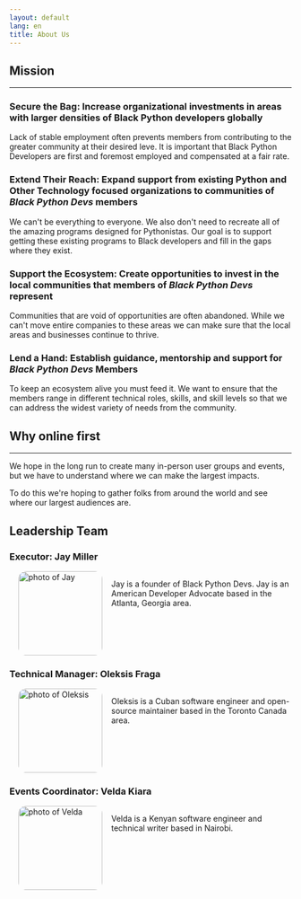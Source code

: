 ```yaml
---
layout: default
lang: en
title: About Us
---
```


## Mission

---

### Secure the Bag: Increase organizational investments in areas with larger densities of Black Python developers globally

Lack of stable employment often prevents members from contributing to the greater community at their desired leve. It is important that Black Python Developers are first and foremost employed and compensated at a fair rate.

### Extend Their Reach: Expand support from existing Python and Other Technology focused organizations to communities of _Black Python Devs_ members

We can't be everything to everyone. We also don't need to recreate all of the amazing programs designed for Pythonistas. Our goal is to support getting these existing programs to Black developers and fill in the gaps where they exist.

### Support the Ecosystem: Create opportunities to invest in the local communities that members of _Black Python Devs_ represent

Communities that are void of opportunities are often abandoned. While we can't move entire companies to these areas we can make sure that the local areas and businesses continue to thrive.

### Lend a Hand: Establish guidance, mentorship and support for _Black Python Devs_ Members

To keep an ecosystem alive you must feed it. We want to ensure that the members range in different technical roles, skills, and skill levels so that we can address the widest variety of needs from the community.

## Why online first

---

We hope in the long run to create many in-person user groups and events, but we have to understand where we can make the largest impacts.

To do this we're hoping to gather folks from around the world and see where our largest audiences are.

## Leadership Team

### Executor: Jay Miller

<div style="display:flex; flex-wrap: wrap;" markdown="1">

<div style="display:flex">
<img style="margin: 0 1rem; border-radius:1em" height="150px" alt="photo of Jay" src="https://github.com/kjaymiller.png">
<p> Jay is a founder of Black Python Devs. Jay is an American Developer Advocate based in the Atlanta, Georgia area. </p>
</div>

### Technical Manager: Oleksis Fraga

<div style="display:flex">
<img style="margin: 0 1rem; border-radius:1em" height="150px" alt="photo of Oleksis" src="https://github.com/oleksis.png">
<p> Oleksis is a Cuban software engineer and open-source maintainer based in the Toronto Canada area.</p>
</div>

### Events Coordinator: Velda Kiara

<div style="display:flex">
<img style="margin: 0 1rem; border-radius:1em" height="150px" alt="photo of Velda" src="https://github.com/VeldaKiara.png">
<p> Velda is a Kenyan software engineer and technical writer based in Nairobi.</p>
</div>

</div>
